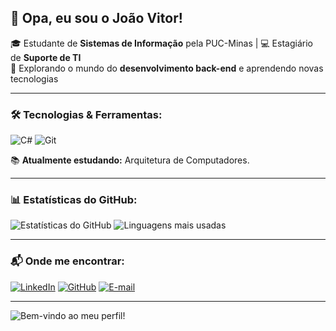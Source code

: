 ## 👋 Opa, eu sou o João Vitor!  

🎓 Estudante de **Sistemas de Informação** pela PUC-Minas | 💻 Estagiário de **Suporte de TI**  
🚀 Explorando o mundo do **desenvolvimento back-end** e aprendendo novas tecnologias  

---

### 🛠️ Tecnologias & Ferramentas:

![C#](https://img.shields.io/badge/-C%23-239120?style=flat&logo=c-sharp&logoColor=white)
![Git](https://img.shields.io/badge/-Git-F05032?style=flat&logo=git&logoColor=white)

📚 **Atualmente estudando:** Arquitetura de Computadores. 

---

### 📊 Estatísticas do GitHub:

![Estatísticas do GitHub](https://github-readme-stats.vercel.app/api?username=seuusuario&show_icons=true&theme=dark)
![Linguagens mais usadas](https://github-readme-stats.vercel.app/api/top-langs/?username=seuusuario&layout=compact&theme=dark)

---

### 📬 Onde me encontrar:

[![LinkedIn](https://img.shields.io/badge/-LinkedIn-0077B5?style=flat&logo=linkedin&logoColor=white)](https://linkedin.com/in/joão-vitor-alcantara-b247a02b1)
[![GitHub](https://img.shields.io/badge/-GitHub-181717?style=flat&logo=github&logoColor=white)](https://github.com/mrtsjoao)
[![E-mail](https://img.shields.io/badge/-Email-D14836?style=flat&logo=gmail&logoColor=white)](mailto:joao.v.alcantaraa@email.com)

---

![Bem-vindo ao meu perfil!](https://media.giphy.com/media/hvRJCLFzcasrR4ia7z/giphy.gif)
